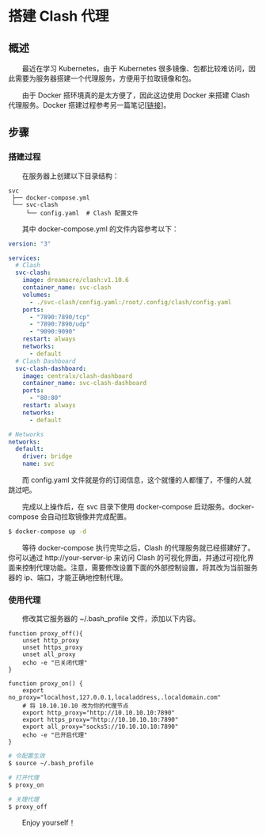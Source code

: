 # 搭建 Clash 代理
## 概述
&emsp;&emsp;最近在学习 Kubernetes，由于 Kubernetes 很多镜像、包都比较难访问，因此需要为服务器搭建一个代理服务，方便用于拉取镜像和包。

&emsp;&emsp;由于 Docker 搭环境真的是太方便了，因此这边使用 Docker 来搭建 Clash 代理服务。Docker 搭建过程参考另一篇笔记[[链接](/blogs/docker/setup)]。

## 步骤
### 搭建过程
&emsp;&emsp;在服务器上创建以下目录结构：

```
svc
 ├── docker-compose.yml
 └── svc-clash
     └── config.yaml  # Clash 配置文件
```

&emsp;&emsp;其中 docker-compose.yml 的文件内容参考以下：

```yaml
version: "3"

services:
  # Clash
  svc-clash:
    image: dreamacro/clash:v1.10.6
    container_name: svc-clash
    volumes:
      - ./svc-clash/config.yaml:/root/.config/clash/config.yaml
    ports:
      - "7890:7890/tcp"
      - "7890:7890/udp"
      - "9090:9090"
    restart: always
    networks:
      - default
  # Clash Dashboard
  svc-clash-dashboard:
    image: centralx/clash-dashboard
    container_name: svc-clash-dashboard
    ports:
      - "80:80"
    restart: always
    networks:
      - default

# Networks
networks:
  default:
    driver: bridge
    name: svc
```

&emsp;&emsp;而 config.yaml 文件就是你的订阅信息，这个就懂的人都懂了，不懂的人就跳过吧。

&emsp;&emsp;完成以上操作后，在 svc 目录下使用 docker-compose 启动服务。docker-compose 会自动拉取镜像并完成配置。

```bash
$ docker-compose up -d
```

&emsp;&emsp;等待 docker-compose 执行完毕之后，Clash 的代理服务就已经搭建好了。你可以通过 http://your-server-ip 来访问 Clash 的可视化界面，并通过可视化界面来控制代理功能。注意，需要修改设置下面的外部控制设置，将其改为当前服务器的 ip、端口，才能正确地控制代理。

### 使用代理
&emsp;&emsp;修改其它服务器的 ~/.bash_profile 文件，添加以下内容。

```shell
function proxy_off(){
    unset http_proxy
    unset https_proxy
    unset all_proxy
    echo -e "已关闭代理"
}

function proxy_on() {
    export no_proxy="localhost,127.0.0.1,localaddress,.localdomain.com"
    # 将 10.10.10.10 改为你的代理节点
    export http_proxy="http://10.10.10.10:7890"
    export https_proxy="http://10.10.10.10:7890"
    export all_proxy="socks5://10.10.10.10:7890"
    echo -e "已开启代理"
}
```

```bash
# 令配置生效
$ source ~/.bash_profile

# 打开代理
$ proxy_on

# 关理代理
$ proxy_off
```

&emsp;&emsp;Enjoy yourself！